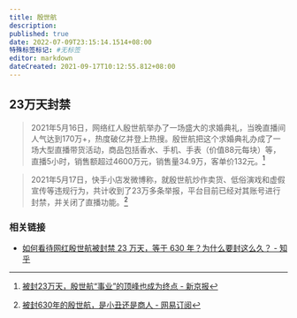 ```yaml
---
title: 殷世航
description:
published: true
date: 2022-07-09T23:15:14.1514+08:00
特殊标签标记: #无标签
editor: markdown
dateCreated: 2021-09-17T10:12:55.812+08:00
---
```


## 23万天封禁

> 2021年5月16日，网络红人殷世航举办了一场盛大的求婚典礼，当晚直播间人气达到170万+，热度破亿并登上热搜。殷世航把这个求婚典礼办成了一场大型直播带货活动，商品包括香水、手机、手表（价值88元每块）等，直播5小时，销售额超过4600万元，销售量34.9万，客单价132元。[^16213]

[^16213]: [被封23万天，殷世航“事业”的顶峰也成为终点 - 新京报](https://web.archive.org/web/20210518182953/https://www.bjnews.com.cn/detail/162133670914125.html)

> 2021年5月17日，快手小店发微博称，就殷世航炒作卖货、低俗演戏和虚假宣传等违规行为，共计收到了23万多条举报，平台目前已经对其账号进行封禁，并关闭了直播功能。[^GAHJ]

[^GAHJ]: [被封630年的殷世航，是小丑还是商人 - 网易订阅](https://web.archive.org/web/20210917023124/https://www.163.com/dy/article/GAHJI3JP05371CMM.html)

### 相关链接

+ [如何看待网红殷世航被封禁 23 万天，等于 630 年？为什么要封这么久？ - 知乎](https://web.archive.org/web/20210917022620/https://www.zhihu.com/question/459925437)
